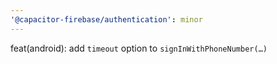 ```yaml
---
'@capacitor-firebase/authentication': minor
---
```


feat(android): add `timeout` option to `signInWithPhoneNumber(…)`
